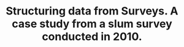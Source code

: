 ---
layout: publication-layout
year: 2012
title: Structuring data from Surveys. A case study from a slum survey conducted in 2010.
description: The Fifth Elephant. 28 July, 2012. Bangalore. Presented by Aditi Murthy, Onkar Hoysala.
link: http://fieldsofview.in/bibtex.php?refname=murthy12fifthel
link2: http://docs.fieldsofview.in/public/structuring_data_from_surveys_AditiMurthy_OnkarHoysala.pdf
ide: july28slumsurveycasestudy
tag: presentations
categories: presentations
---
